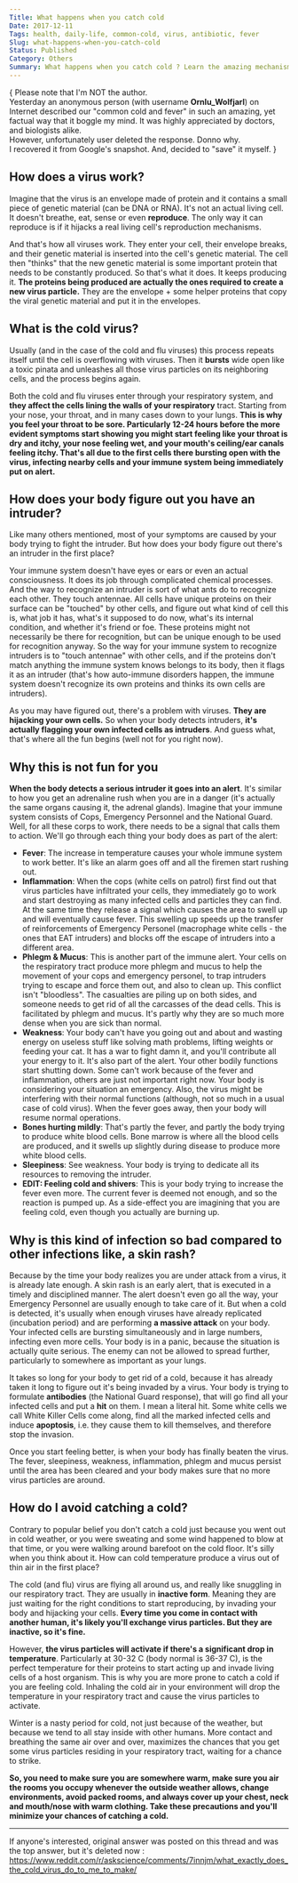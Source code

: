 ```yaml
---
Title: What happens when you catch cold
Date: 2017-12-11
Tags: health, daily-life, common-cold, virus, antibiotic, fever
Slug: what-happens-when-you-catch-cold
Status: Published
Category: Others
Summary: What happens when you catch cold ? Learn the amazing mechanisms in-depth, human body goes through to fight it off and win. 
---
```


{   Please note that I'm NOT the author.  
    Yesterday an anonymous person (with username **Ornlu_Wolfjarl**) on Internet described our "common cold and fever" in such an amazing, yet factual way that it boggle my mind. 
    It was highly appreciated by doctors, and biologists alike.  
    However, unfortunately user deleted the response. Donno why.  
    I recovered it from Google's snapshot. And, decided to "save" it myself.
 }


## How does a virus work?

Imagine that the virus is an envelope made of protein and it contains a small piece of genetic material (can be DNA or RNA). It's not an actual living cell. It doesn't breathe, eat, sense or even **reproduce**. The only way it can reproduce is if it hijacks a real living cell's reproduction mechanisms.

And that's how all viruses work. They enter your cell, their envelope breaks, and their genetic material is inserted into the cell's genetic material. The cell then "thinks" that the new genetic material is some important protein that needs to be constantly produced. So that's what it does. It keeps producing it. **The proteins being produced are actually the ones required to create a new virus particle.** They are the envelope + some helper proteins that copy the viral genetic material and put it in the envelopes.

## What is the cold virus?

Usually (and in the case of the cold and flu viruses) this process repeats itself until the cell is overflowing with viruses. Then it **bursts** wide open like a toxic pinata and unleashes all those virus particles on its neighboring cells, and the process begins again.

Both the cold and flu viruses enter through your respiratory system, and **they affect the cells lining the walls of your respiratory** tract. Starting from your nose, your throat, and in many cases down to your lungs. **This is why you feel your throat to be sore. Particularly 12-24 hours before the more evident symptoms start showing you might start feeling like your throat is dry and itchy, your nose feeling wet, and your mouth's ceiling/ear canals feeling itchy. That's all due to the first cells there bursting open with the virus, infecting nearby cells and your immune system being immediately put on alert.**

## How does your body figure out you have an intruder?

Like many others mentioned, most of your symptoms are caused by your body trying to fight the intruder. But how does your body figure out there's an intruder in the first place?

Your immune system doesn't have eyes or ears or even an actual consciousness. It does its job through complicated chemical processes. And the way to recognize an intruder is sort of what ants do to recognize each other. They touch antennae. All cells have unique proteins on their surface can be "touched" by other cells, and figure out what kind of cell this is, what job it has, what's it supposed to do now, what's its internal condition, and whether it's friend or foe. These proteins might not necessarily be there for recognition, but can be unique enough to be used for recognition anyway. So the way for your immune system to recognize intruders is to "touch antennae" with other cells, and if the proteins don't match anything the immune system knows belongs to its body, then it flags it as an intruder (that's how auto-immune disorders happen, the immune system doesn't recognize its own proteins and thinks its own cells are intruders).

As you may have figured out, there's a problem with viruses. **They are hijacking your own cells.** So when your body detects intruders, **it's actually flagging your own infected cells as intruders**. And guess what, that's where all the fun begins (well not for you right now).

## Why this is not fun for you

**When the body detects a serious intruder it goes into an alert**. It's similar to how you get an adrenaline rush when you are in a danger (it's actually the same organs causing it, the adrenal glands). Imagine that your immune system consists of Cops, Emergency Personnel and the National Guard. Well, for all these corps to work, there needs to be a signal that calls them to action. We'll go through each thing your body does as part of the alert:

- **Fever**: The increase in temperature causes your whole immune system to work better. It's like an alarm goes off and all the firemen start rushing out. 
- **Inflammation**: When the cops (white cells on patrol) first find out that virus particles have infiltrated your cells, they immediately go to work and start destroying as many infected cells and particles they can find. At the same time they release a signal which causes the area to swell up and will eventually cause fever. This swelling up speeds up the transfer of reinforcements of Emergency Personel (macrophage white cells - the ones that EAT intruders) and blocks off the escape of intruders into a different area. 
- **Phlegm & Mucus**: This is another part of the immune alert. Your cells on the respiratory tract produce more phlegm and mucus to help the movement of your cops and emergency personel, to trap intruders trying to escape and force them out, and also to clean up. This conflict isn't "bloodless". The casualties are piling up on both sides, and someone needs to get rid of all the carcasses of the dead cells. This is facilitated by phlegm and mucus. It's partly why they are so much more dense when you are sick than normal. 
- **Weakness**: Your body can't have you going out and about and wasting energy on useless stuff like solving math problems, lifting weights or feeding your cat. It has a war to fight damn it, and you'll contribute all your energy to it. It's also part of the alert. Your other bodily functions start shutting down. Some can't work because of the fever and inflammation, others are just not important right now. Your body is considering your situation an emergency. Also, the virus might be interfering with their normal functions (although, not so much in a usual case of cold virus). When the fever goes away, then your body will resume normal operations. 
- **Bones hurting mildly**: That's partly the fever, and partly the body trying to produce white blood cells. Bone marrow is where all the blood cells are produced, and it swells up slightly during disease to produce more white blood cells. 
- **Sleepiness**: See weakness. Your body is trying to dedicate all its resources to removing the intruder. 
- **EDIT: Feeling cold and shivers**: This is your body trying to increase the fever even more. The current fever is deemed not enough, and so the reaction is pumped up. As a side-effect you are imagining that you are feeling cold, even though you actually are burning up. 

## Why is this kind of infection so bad compared to other infections like, a skin rash?

Because by the time your body realizes you are under attack from a virus, it is already late enough. A skin rash is an early alert, that is executed in a timely and disciplined manner. The alert doesn't even go all the way, your Emergency Personnel are usually enough to take care of it. But when a cold is detected, it's usually when enough viruses have already replicated (incubation period) and are performing **a massive attack** on your body. Your infected cells are bursting simultaneously and in large numbers, infecting even more cells. Your body is in a panic, because the situation is actually quite serious. The enemy can not be allowed to spread further, particularly to somewhere as important as your lungs.

It takes so long for your body to get rid of a cold, because it has already taken it long to figure out it's being invaded by a virus. Your body is trying to formulate **antibodies** (the National Guard response), that will go find all your infected cells and put a **hit** on them. I mean a literal hit. Some white cells we call White Killer Cells come along, find all the marked infected cells and induce **apoptosis**, i.e. they cause them to kill themselves, and therefore stop the invasion.

Once you start feeling better, is when your body has finally beaten the virus. The fever, sleepiness, weakness, inflammation, phlegm and mucus persist until the area has been cleared and your body makes sure that no more virus particles are around.

## How do I avoid catching a cold?

Contrary to popular belief you don't catch a cold just because you went out in cold weather, or you were sweating and some wind happened to blow at that time, or you were walking around barefoot on the cold floor. It's silly when you think about it. How can cold temperature produce a virus out of thin air in the first place?

The cold (and flu) virus are flying all around us, and really like snuggling in our respiratory tract. They are usually in **inactive form**. Meaning they are just waiting for the right conditions to start reproducing, by invading your body and hijacking your cells. **Every time you come in contact with another human, it's likely you'll exchange virus particles. But they are inactive, so it's fine.**

However, **the virus particles will activate if there's a significant drop in temperature**. Particularly at 30-32 C (body normal is 36-37 C), is the perfect temperature for their proteins to start acting up and invade living cells of a host organism. This is why you are more prone to catch a cold if you are feeling cold. Inhaling the cold air in your environment will drop the temperature in your respiratory tract and cause the virus particles to activate.

Winter is a nasty period for cold, not just because of the weather, but because we tend to all stay inside with other humans. More contact and breathing the same air over and over, maximizes the chances that you get some virus particles residing in your respiratory tract, waiting for a chance to strike.

**So, you need to make sure you are somewhere warm, make sure you air the rooms you occupy whenever the outside weather allows, change environments, avoid packed rooms, and always cover up your chest, neck and mouth/nose with warm clothing. Take these precautions and you'll minimize your chances of catching a cold.**

-----

If anyone's interested, original answer was posted on this thread and was the top answer, but it's deleted now : https://www.reddit.com/r/askscience/comments/7innjm/what_exactly_does_the_cold_virus_do_to_me_to_make/
